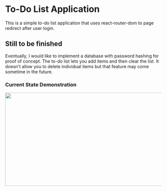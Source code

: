 # To-Do List Application 
This is a simple to-do list application that uses react-router-dom to page redirect after user login. 

## Still to be finished
Eventually, I would like to implement a database with password hashing for proof of concept. The to-do list lets you add items and then clear the list. It doesn't allow you to delete individual items but that feature may come sometime in the future.
### Current State Demonstration
<p align="center">
    <img src="https://media.giphy.com/media/GfqT6TDX3BXwcEDOQc/giphy.gif" style="height: 300px; width: 600px;"/>
</p>